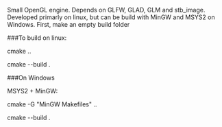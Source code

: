 Small OpenGL engine. Depends on GLFW, GLAD, GLM and stb_image. Developed primarly on linux, but can be build with MinGW and MSYS2 on Windows. 
First, make an empty build folder

###To build on linux:

cmake ..

cmake --build .

###On Windows

MSYS2 + MinGW:

cmake -G "MinGW Makefiles" ..

cmake --build  .
